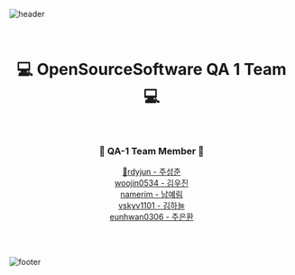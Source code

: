 ![header](https://capsule-render.vercel.app/api?type=waving&&color=FF7F09&height=130&section=header&fontSize=90)

<div align="center">
<br/>
  
  # :computer: OpenSourceSoftware QA 1 Team :computer:
  
  <br/>
  
 ### :seedling: QA-1 Team Member :seedling:
  
[:triangular_flag_on_post:rdyjun - 주성준][rdyjun]<br>
[woojin0534 - 김우진][woojin0534]<br>
[namerim - 남예림][namerim]<br>
[vskyv1101 - 김하늘][vskyv1101]<br>
[eunhwan0306 - 주은환][eunhwan0306]
 
  
  [rdyjun]: http://github.com/rdyjun "rdyjun"
  [eunhwan0306]: http://github.com/eunhwan0306 "eunhwan0306"
  [namerim]: http://github.com/namerim "namerim"
  [vskyv1101]: http://github.com/vskyv1101 "vskyv1101"
  [woojin0534]: http://github.com/woojin0534 "woojin0534"
  
  <br/><br/>
</div>

![footer](https://capsule-render.vercel.app/api?type=waving&&color=FF7F09&height=130&section=footer&fontSize=90)
